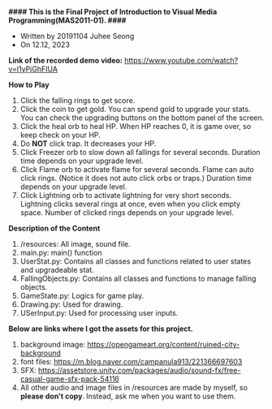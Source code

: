 **#### This is the Final Project of Introduction to Visual Media Programming(MAS2011-01). ####**
- Written by 20191104 Juhee Seong 
- On 12.12, 2023

**Link of the recorded demo video:** https://www.youtube.com/watch?v=l1yPjGhFIUA

**How to Play**
1. Click the falling rings to get score.
2. Click the coin to get gold. You can spend gold to upgrade your stats.
   You can check the upgrading buttons on the bottom panel of the screen.
3. Click the heal orb to heal HP. 
   When HP reaches 0, it is game over, so keep check on your HP.
4. Do **NOT** click trap. It decreases your HP.
5. Click Freezer orb to slow down all fallings for several seconds.
   Duration time depends on your upgrade level.
6. Click Flame orb to activate flame for several seconds.
   Flame can auto click rings. (Notice it does not auto click orbs or traps.)
   Duration time depends on your upgrade level.
7. Click Lightning orb to activate lightning for very short seconds.
   Lightning clicks several rings at once, even when you click empty space.
   Number of clicked rings depends on your upgrade level.


**Description of the Content**
1. /resources: All image, sound file.
2. main.py: main() function
3. UserStat.py: Contains all classes and functions related to user states and upgradeable stat.
4. FallingObjects.py: Contains all classes and functions to manage falling objects.
5. GameState.py: Logics for game play.
6. Drawing.py: Used for drawing.
7. USerInput.py: Used for processing user inputs.


**Below are links where I got the assets for this project.**
1. background image: https://opengameart.org/content/ruined-city-background
2. font files: https://m.blog.naver.com/campanula913/221366697603
3. SFX: https://assetstore.unity.com/packages/audio/sound-fx/free-casual-game-sfx-pack-54116
4. All other audio and image files in /resources are made by myself, so **please don't copy**. 
   Instead, ask me when you want to use them.
